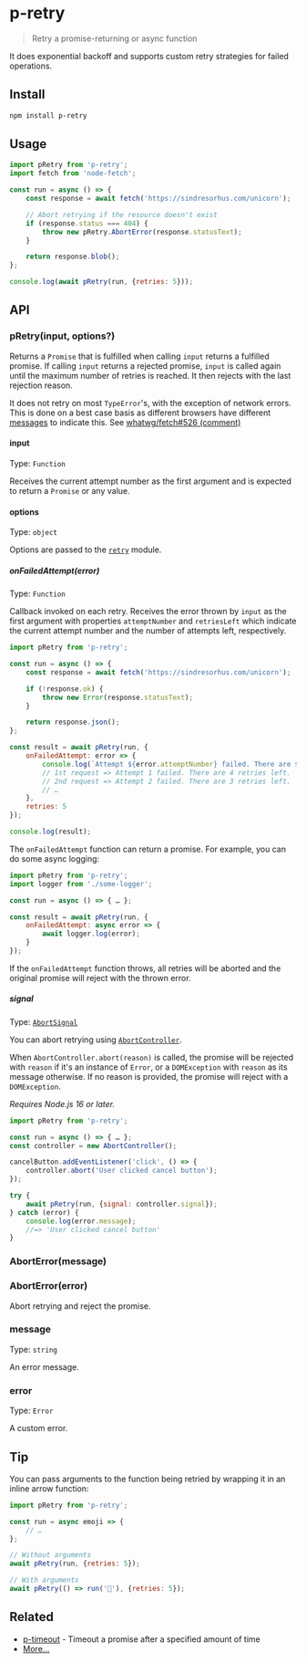 # p-retry

> Retry a promise-returning or async function

It does exponential backoff and supports custom retry strategies for failed operations.

## Install

```sh
npm install p-retry
```

## Usage

```js
import pRetry from 'p-retry';
import fetch from 'node-fetch';

const run = async () => {
	const response = await fetch('https://sindresorhus.com/unicorn');

	// Abort retrying if the resource doesn't exist
	if (response.status === 404) {
		throw new pRetry.AbortError(response.statusText);
	}

	return response.blob();
};

console.log(await pRetry(run, {retries: 5}));
```

## API

### pRetry(input, options?)

Returns a `Promise` that is fulfilled when calling `input` returns a fulfilled promise. If calling `input` returns a rejected promise, `input` is called again until the maximum number of retries is reached. It then rejects with the last rejection reason.

It does not retry on most `TypeError`'s, with the exception of network errors. This is done on a best case basis as different browsers have different [messages](https://developer.mozilla.org/en-US/docs/Web/API/Fetch_API/Using_Fetch#Checking_that_the_fetch_was_successful) to indicate this. See [whatwg/fetch#526 (comment)](https://github.com/whatwg/fetch/issues/526#issuecomment-554604080)

#### input

Type: `Function`

Receives the current attempt number as the first argument and is expected to return a `Promise` or any value.

#### options

Type: `object`

Options are passed to the [`retry`](https://github.com/tim-kos/node-retry#retryoperationoptions) module.

##### onFailedAttempt(error)

Type: `Function`

Callback invoked on each retry. Receives the error thrown by `input` as the first argument with properties `attemptNumber` and `retriesLeft` which indicate the current attempt number and the number of attempts left, respectively.

```js
import pRetry from 'p-retry';

const run = async () => {
	const response = await fetch('https://sindresorhus.com/unicorn');

	if (!response.ok) {
		throw new Error(response.statusText);
	}

	return response.json();
};

const result = await pRetry(run, {
	onFailedAttempt: error => {
		console.log(`Attempt ${error.attemptNumber} failed. There are ${error.retriesLeft} retries left.`);
		// 1st request => Attempt 1 failed. There are 4 retries left.
		// 2nd request => Attempt 2 failed. There are 3 retries left.
		// …
	},
	retries: 5
});

console.log(result);
```

The `onFailedAttempt` function can return a promise. For example, you can do some async logging:

```js
import pRetry from 'p-retry';
import logger from './some-logger';

const run = async () => { … };

const result = await pRetry(run, {
	onFailedAttempt: async error => {
		await logger.log(error);
	}
});
```

If the `onFailedAttempt` function throws, all retries will be aborted and the original promise will reject with the thrown error.

##### signal

Type: [`AbortSignal`](https://developer.mozilla.org/en-US/docs/Web/API/AbortSignal)

You can abort retrying using [`AbortController`](https://developer.mozilla.org/en-US/docs/Web/API/AbortController).

When `AbortController.abort(reason)` is called, the promise will be rejected with `reason` if it's an instance of `Error`, or a `DOMException` with `reason` as its message otherwise. If no reason is provided, the promise will reject with a `DOMException`.

*Requires Node.js 16 or later.*

```js
import pRetry from 'p-retry';

const run = async () => { … };
const controller = new AbortController();

cancelButton.addEventListener('click', () => {
	controller.abort('User clicked cancel button');
});

try {
	await pRetry(run, {signal: controller.signal});
} catch (error) {
	console.log(error.message);
	//=> 'User clicked cancel button'
}
```

### AbortError(message)
### AbortError(error)

Abort retrying and reject the promise.

### message

Type: `string`

An error message.

### error

Type: `Error`

A custom error.

## Tip

You can pass arguments to the function being retried by wrapping it in an inline arrow function:

```js
import pRetry from 'p-retry';

const run = async emoji => {
	// …
};

// Without arguments
await pRetry(run, {retries: 5});

// With arguments
await pRetry(() => run('🦄'), {retries: 5});
```

## Related

- [p-timeout](https://github.com/sindresorhus/p-timeout) - Timeout a promise after a specified amount of time
- [More…](https://github.com/sindresorhus/promise-fun)
